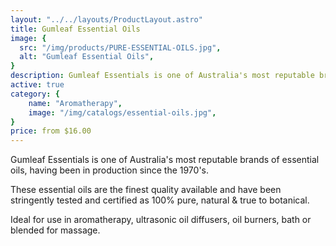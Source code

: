 ```yaml
---
layout: "../../layouts/ProductLayout.astro"
title: Gumleaf Essential Oils
image: {
  src: "/img/products/PURE-ESSENTIAL-OILS.jpg",
  alt: "Gumleaf Essential Oils",
}
description: Gumleaf Essentials is one of Australia's most reputable brands of essential oils
active: true
category: {
    name: "Aromatherapy",
    image: "/img/catalogs/essential-oils.jpg",
}
price: from $16.00
---
```


Gumleaf Essentials is one of Australia's most reputable brands of essential oils, having been in production since the 1970's.

These essential oils are the finest quality available and have been stringently tested and certified as 100% pure, natural & true to botanical.

Ideal for use in aromatherapy, ultrasonic oil diffusers, oil burners, bath or blended for massage.